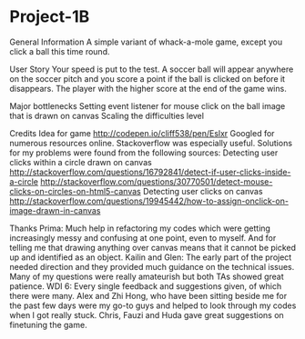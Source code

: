# Project-1B
General Information
A simple variant of whack-a-mole game, except you click a ball this time round.

User Story
Your speed is put to the test. A soccer ball will appear anywhere on the soccer pitch and you score a point if the ball is clicked on before it disappears. The player with the higher score at the end of the game wins.

Major bottlenecks
Setting event listener for mouse click on the ball image that is drawn on canvas
Scaling the difficulties level

Credits
Idea for game
http://codepen.io/cliff538/pen/Eslxr
Googled for numerous resources online. Stackoverflow was especially useful. Solutions for my problems were found from the following sources:
Detecting user clicks within a circle drawn on canvas
http://stackoverflow.com/questions/16792841/detect-if-user-clicks-inside-a-circle
http://stackoverflow.com/questions/30770501/detect-mouse-clicks-on-circles-on-html5-canvas
Detecting user clicks on canvas
http://stackoverflow.com/questions/19945442/how-to-assign-onclick-on-image-drawn-in-canvas


Thanks
Prima: Much help in refactoring my codes which were getting increasingly messy and confusing at one point, even to myself. And for telling me that drawing anything over canvas means that it cannot be picked up and identified as an object.
Kailin and Glen: The early part of the project needed direction and they provided much guidance on the technical issues. Many of my questions were really amateurish but both TAs showed great patience.
WDI 6: Every single feedback and suggestions given, of which there were many. Alex and Zhi Hong, who have been sitting beside me for the past few days were my go-to guys and helped to look through my codes when I got really stuck. Chris, Fauzi and Huda gave great suggestions on finetuning the game.
